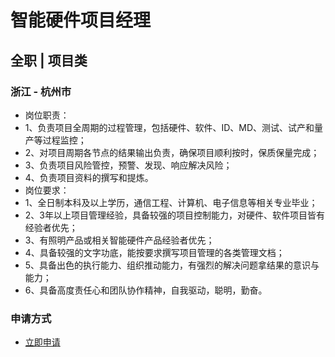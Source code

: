 
# 智能硬件项目经理
## 全职  |  项目类
### 浙江 - 杭州市

- 岗位职责：
- 1、负责项目全周期的过程管理，包括硬件、软件、ID、MD、测试、试产和量产等过程监控；
- 2、对项目周期各节点的结果输出负责，确保项目顺利按时，保质保量完成；
- 3、负责项目风险管控，预警、发现、响应解决风险；
- 4、负责项目资料的撰写和提炼。
- 岗位要求：
- 1、全日制本科及以上学历，通信工程、计算机、电子信息等相关专业毕业；
- 2、3年以上项目管理经验，具备较强的项目控制能力，对硬件、软件项目皆有经验者优先；
- 3、有照明产品或相关智能硬件产品经验者优先；
- 4、具备较强的文字功底，能按要求撰写项目管理的各类管理文档；
- 5、具备出色的执行能力、组织推动能力，有强烈的解决问题拿结果的意识与能力；
- 6、具备高度责任心和团队协作精神，自我驱动，聪明，勤奋。
### 申请方式
- <a href="mailto:hr@tuya.com" title=yourName-智能硬件项目经理>立即申请</a>